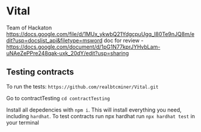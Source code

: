 # Vital
Team of Hackaton
https://docs.google.com/file/d/1MUx_ykwbQ21YdgcpuUgq_l80Te9nJQ8m/edit?usp=docslist_api&filetype=msword
doc for review - https://docs.google.com/document/d/1pG1N77kprJYHvbLam-uNAeZePPre248qak-uxk_20dY/edit?usp=sharing

## Testing contracts
To run the tests:
```https://github.com/realbtcminer/Vital.git```

Go to contractTesting ```cd contractTesting```

Install all depedencies with `npm i`. This will install everything you need, including `hardhat`.
To test contracts run npx hardhat run ```npx hardhat test``` in your terminal
